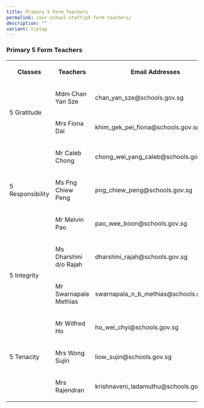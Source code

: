 ```yaml
---
title: Primary 5 Form Teachers
permalink: /our-school-staff/p5-form-teachers/
description: ""
variant: tiptap
---
```

<h3>Primary 5 Form Teachers</h3><table><tbody><tr><th rowspan="1" colspan="1"><p>Classes</p></th><th rowspan="1" colspan="1"><p>Teachers</p></th><th rowspan="1" colspan="1"><p>Email Addresses</p></th></tr><tr><td rowspan="2" colspan="1"><p>5 Gratitude</p></td><td rowspan="1" colspan="1"><p>Mdm Chan Yan Sze</p></td><td rowspan="1" colspan="1"><p>chan_yan_sze@schools.gov.sg</p></td></tr><tr><td rowspan="1" colspan="1"><p>Mrs Fiona Dai</p></td><td rowspan="1" colspan="1"><p>khim_gek_pei_fiona@schools.gov.sg</p></td></tr><tr><td rowspan="3" colspan="1"><p>5 Responsibility</p></td><td rowspan="1" colspan="1"><p>Mr Caleb Chong</p></td><td rowspan="1" colspan="1"><p>chong_wei_yang_caleb@schools.gov.sg</p></td></tr><tr><td rowspan="1" colspan="1"><p>Ms Png Chiew Peng</p></td><td rowspan="1" colspan="1"><p>png_chiew_peng@schools.gov.sg</p></td></tr><tr><td rowspan="1" colspan="1"><p>Mr Melvin Pao</p></td><td rowspan="1" colspan="1"><p>pao_wee_boon@schools.gov.sg</p></td></tr><tr><td rowspan="2" colspan="1"><p>5 Integrity</p></td><td rowspan="1" colspan="1"><p>Ms Dharshini d/o Rajah</p></td><td rowspan="1" colspan="1"><p>dharshini_rajah@schools.gov.sg</p></td></tr><tr><td rowspan="1" colspan="1"><p>Mr Swarnapala Methias</p></td><td rowspan="1" colspan="1"><p>swarnapala_n_b_methias@schools.gov.sg</p></td></tr><tr><td rowspan="3" colspan="1"><p>5 Tenacity</p></td><td rowspan="1" colspan="1"><p>Mr Wilfred Ho</p></td><td rowspan="1" colspan="1"><p>ho_wei_chyi@schools.gov.sg</p></td></tr><tr><td rowspan="1" colspan="1"><p>Mrs Wong Sujin</p></td><td rowspan="1" colspan="1"><p>liow_sujin@schools.gov.sg</p></td></tr><tr><td rowspan="1" colspan="1"><p>Mrs Rajendran</p></td><td rowspan="1" colspan="1"><p>krishnaveni_ladamuthu@schools.gov.sg</p></td></tr></tbody></table><p></p>